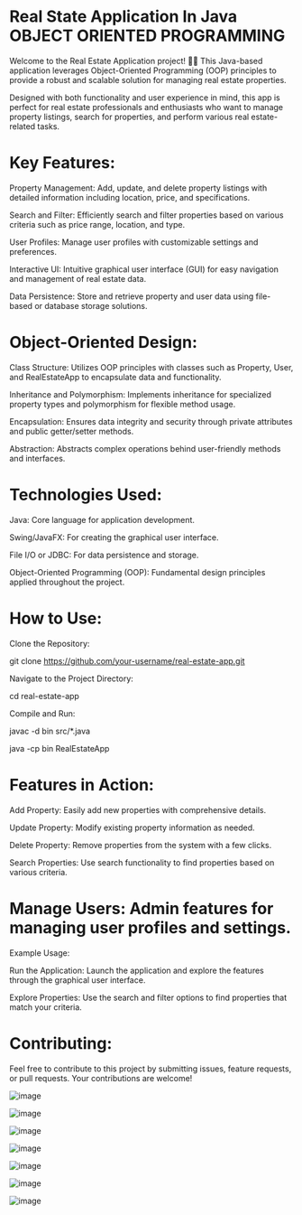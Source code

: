 # Real State Application In Java OBJECT ORIENTED PROGRAMMING

Welcome to the Real Estate Application project! 🏡✨ This Java-based application leverages Object-Oriented Programming (OOP) principles to provide a robust and scalable solution for managing real estate properties.

Designed with both functionality and user experience in mind, this app is perfect for real estate professionals and enthusiasts who want to manage property listings, search for properties, and perform various real estate-related tasks.

# Key Features:
Property Management: Add, update, and delete property listings with detailed information including location, price, and specifications.

Search and Filter: Efficiently search and filter properties based on various criteria such as price range, location, and type.

User Profiles: Manage user profiles with customizable settings and preferences.

Interactive UI: Intuitive graphical user interface (GUI) for easy navigation and management of real estate data.

Data Persistence: Store and retrieve property and user data using file-based or database storage solutions.

# Object-Oriented Design:
Class Structure: Utilizes OOP principles with classes such as Property, User, and RealEstateApp to encapsulate data and functionality.

Inheritance and Polymorphism: Implements inheritance for specialized property types and polymorphism for flexible method usage.

Encapsulation: Ensures data integrity and security through private attributes and public getter/setter methods.

Abstraction: Abstracts complex operations behind user-friendly methods and interfaces.

# Technologies Used:
Java: Core language for application development.

Swing/JavaFX: For creating the graphical user interface.

File I/O or JDBC: For data persistence and storage.

Object-Oriented Programming (OOP): Fundamental design principles applied throughout the project.

# How to Use:
Clone the Repository:

git clone https://github.com/your-username/real-estate-app.git

Navigate to the Project Directory:

cd real-estate-app

Compile and Run:

javac -d bin src/*.java

java -cp bin RealEstateApp

# Features in Action:
Add Property: Easily add new properties with comprehensive details.

Update Property: Modify existing property information as needed.

Delete Property: Remove properties from the system with a few clicks.

Search Properties: Use search functionality to find properties based on various criteria.

# Manage Users: Admin features for managing user profiles and settings.
Example Usage:

Run the Application: Launch the application and explore the features through the graphical user interface.

Explore Properties: Use the search and filter options to find properties that match your criteria.

# Contributing:
Feel free to contribute to this project by submitting issues, feature requests, or pull requests. Your contributions are welcome!



![image](https://github.com/user-attachments/assets/0cbd2bfa-efbd-4c35-837c-92f0f51d7521)

![image](https://github.com/user-attachments/assets/f8b1c59c-acc3-40ee-ad26-209aa325ef53)

![image](https://github.com/user-attachments/assets/a9247974-0b37-46e8-896c-c086418284f4)

![image](https://github.com/user-attachments/assets/5f2f6fa6-254a-4669-8309-f10938508532)

![image](https://github.com/user-attachments/assets/56ea5860-7a31-4d3b-809d-f1bfdb0661cd)

![image](https://github.com/user-attachments/assets/e13f939c-ca7d-4a82-9772-df616229a9e0)

![image](https://github.com/user-attachments/assets/bb77084a-3daa-456e-b627-2d4071ba25ff)






